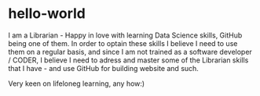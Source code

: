 # hello-world

I am a Librarian - Happy in love with learning Data Science skills, 
GitHub being one of them.
In order to optain these skills I believe I need to use them on a regular basis, and since I am not trained as a software developer / CODER, I believe I need to adress and master some of the Librarian skills that I have - and use GitHub for building website and such.

Very keen on lifeloneg learning, any how:) 
